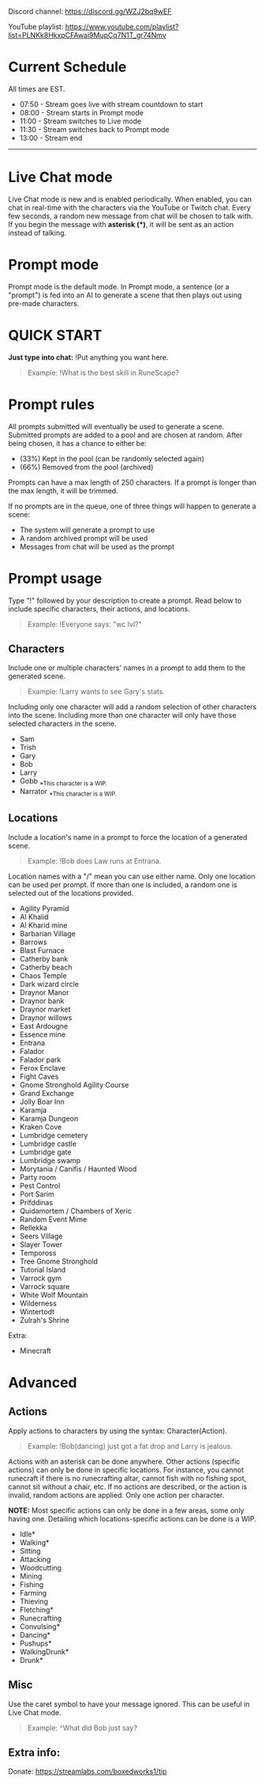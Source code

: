Discord channel: https://discord.gg/WZJ2bq9wEF

YouTube playlist: https://www.youtube.com/playlist?list=PLNKk8HkxpCFAwai9MupCq7N1T_gr74Nmv

# Current Schedule
All times are EST.
- 07:50 - Stream goes live with stream countdown to start
- 08:00 - Stream starts in Prompt mode
- 11:00 - Stream switches to Live mode
- 11:30 - Stream switches back to Prompt mode
- 13:00 - Stream end

---

# Live Chat mode
Live Chat mode is new and is enabled periodically. When enabled, you can chat in real-time with the characters via the YouTube or Twitch chat. Every few seconds, a random new message from chat will be chosen to talk with. If you begin the message with **asterisk (*)**, it will be sent as an action instead of talking.

# Prompt mode
Prompt mode is the default mode. In Prompt mode, a sentence (or a "prompt") is fed into an AI to generate a scene that then plays out using pre-made characters.

# QUICK START
**Just type into chat:** !Put anything you want here.
> Example: !What is the best skill in RuneScape?

# Prompt rules
All prompts submitted will eventually be used to generate a scene. Submitted prompts are added to a pool and are chosen at random. After being chosen, it has a chance to either be: 
- (33%) Kept in the pool (can be randomly selected again)
- (66%) Removed from the pool (archived)

Prompts can have a max length of 250 characters. If a prompt is longer than the max length, it will be trimmed.

If no prompts are in the queue, one of three things will happen to generate a scene:
- The system will generate a prompt to use
- A random archived prompt will be used
- Messages from chat will be used as the prompt
# Prompt usage
Type "!" followed by your description to create a prompt. Read below to include specific characters, their actions, and locations.
> Example: !Everyone says: "wc lvl?"

## Characters
Include one or multiple characters' names in a prompt to add them to the generated scene.
> Example: !Larry wants to see Gary's stats.

Including only one character will add a random selection of other characters into the scene. Including more than one character will only have those selected characters in the scene.
- Sam
- Trish
- Gary
- Bob
- Larry
- Gobb <sub>*This character is a WIP.</sub>
- Narrator <sub>*This character is a WIP.</sub>

## Locations
Include a location's name in a prompt to force the location of a generated scene.

> Example: !Bob does Law runs at Entrana.

Location names with a "/" mean you can use either name. Only one location can be used per prompt. If more than one is included, a random one is selected out of the locations provided.
- Agility Pyramid
- Al Khalid
- Al Kharid mine
- Barbarian Village
- Barrows
- Blast Furnace
- Catherby bank
- Catherby beach
- Chaos Temple
- Dark wizard circle
- Draynor Manor
- Draynor bank
- Draynor market
- Draynor willows
- East Ardougne
- Essence mine
- Entrana
- Falador
- Falador park
- Ferox Enclave
- Fight Caves
- Gnome Stronghold Agility Course
- Grand Exchange
- Jolly Boar Inn
- Karamja
- Karamja Dungeon
- Kraken Cove
- Lumbridge cemetery
- Lumbridge castle
- Lumbridge gate
- Lumbridge swamp
- Morytania / Canifis / Haunted Wood
- Party room
- Pest Control
- Port Sarim
- Prifddinas
- Quidamortem / Chambers of Xeric
- Random Event Mime
- Rellekka
- Seers Village
- Slayer Tower
- Tempoross
- Tree Gnome Stronghold
- Tutorial Island
- Varrock gym
- Varrock square
- White Wolf Mountain
- Wilderness
- Wintertodt
- Zulrah's Shrine
  
Extra:
- Minecraft

# Advanced

## Actions
Apply actions to characters by using the syntax: Character(Action). 

> Example: !Bob(dancing) just got a fat drop and Larry is jealous.

Actions with an asterisk can be done anywhere. Other actions (specific actions) can only be done in specific locations. For instance, you cannot runecraft if there is no runecrafting altar, cannot fish with no fishing spot, cannot sit without a chair, etc. If no actions are described, or the action is invalid, random actions are applied. Only one action per character.

**NOTE:** Most specific actions can only be done in a few areas, some only having one. Detailing which locations-specific actions can be done is a WIP.
- Idle*
- Walking*
- Sitting
- Attacking
- Woodcutting
- Mining
- Fishing
- Farming
- Thieving
- Fletching*
- Runecrafting
- Convulsing*
- Dancing*
- Pushups*
- WalkingDrunk*
- Drunk*

## Misc

Use the caret symbol to have your message ignored. This can be useful in Live Chat mode.

> Example: ^What did Bob just say?

## Extra info:
Donate: https://streamlabs.com/boxedworks1/tip
